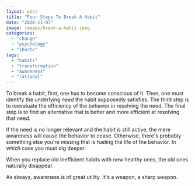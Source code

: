 ```yaml
---
layout: post
title: "Four Steps To Break A Habit"
date: "2020-11-07"
image: images/break-a-habit.jpeg
categories: 
  - "change"
  - "psychology"
  - "shorts"
tags:
  - "habits"
  - "transformation"
  - "awareness"
  - "rational"
---
```


To break a habit, first, one has to become conscious of it. 
Then, one must identify the underlying _need_ the habit supposedly satisfies. 
The third step is to reevaluate the efficiency of the behavior in resolving the need. 
The final step is to find an alternative that is better and more efficient at resolving that need.

If the need is no longer relevant and the habit is still active, the mere awareness will cause the behavior to cease. Otherwise, there's probably something else you're missing that is fueling the life of the behavior. In which case you must dig deeper.

When you replace old inefficient habits with new healthy ones, the old ones naturally disappear.

As always, awareness is of great utility. 
It's a weapon, a sharp weapon.